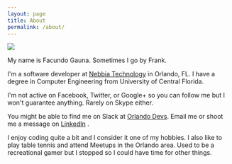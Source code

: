 ```yaml
---
layout: page
title: About
permalink: /about/
---
```


![]({{site.url}}/assets/myface.jpg) 

My name is Facundo Gauna. Sometimes I go by Frank.

I'm a software developer at [Nebbia Technology](http://nebbiatech.com) in Orlando, FL. I have a degree in Computer Engineering from University of Central Florida.

I'm not active on Facebook, Twitter, or Google+ so you can follow me but I won't guarantee anything.
Rarely on Skype either.  

You might be able to find me on Slack at [Orlando Devs](http://orlandodevelopers.technology/). 
Email me or shoot me a message on [LinkedIn](https://www.linkedin.com/in/facundo-gauna-601b8a47) . 

I enjoy coding quite a bit and I consider it one of my hobbies. I also like to play table tennis and attend Meetups in the Orlando area.
Used to be a recreational gamer but I stopped so I could have time for other things. 



